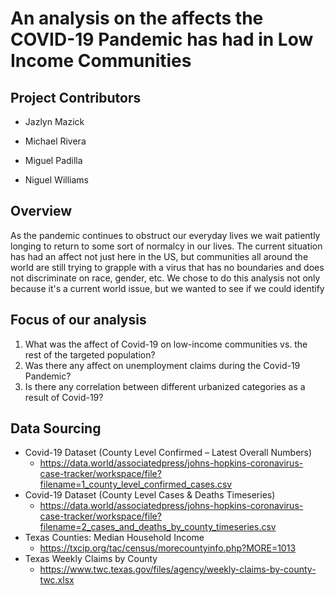 # An analysis on the affects the COVID-19 Pandemic has had in **Low Income Communities**

## Project Contributors

* Jazlyn Mazick

* Michael Rivera

* Miguel Padilla

* Niguel Williams

## Overview
As the pandemic continues to obstruct our everyday lives we wait patiently longing to return to some sort of normalcy in our lives. The current situation has had an affect not just here in the US, but communities all around the world are still trying to grapple with a virus that has no boundaries and does not discriminate on race, gender, etc. We chose to do this analysis not only because it's a current world issue, but we wanted to see if we could identify

## Focus of our analysis

1. What was the affect of Covid-19 on low-income communities vs. the rest of the targeted population?
2. Was there any affect on unemployment claims during the Covid-19 Pandemic? 
3. Is there any correlation between different urbanized categories as a result of Covid-19?

## Data Sourcing

* Covid-19 Dataset (County Level Confirmed – Latest Overall Numbers)
    * <https://data.world/associatedpress/johns-hopkins-coronavirus-case-tracker/workspace/file?filename=1_county_level_confirmed_cases.csv>
* Covid-19 Dataset (County Level Cases & Deaths Timeseries)
    * <https://data.world/associatedpress/johns-hopkins-coronavirus-case-tracker/workspace/file?filename=2_cases_and_deaths_by_county_timeseries.csv>
* Texas Counties: Median Household Income
    * <https://txcip.org/tac/census/morecountyinfo.php?MORE=1013>
* Texas Weekly Claims by County
    * <https://www.twc.texas.gov/files/agency/weekly-claims-by-county-twc.xlsx>

